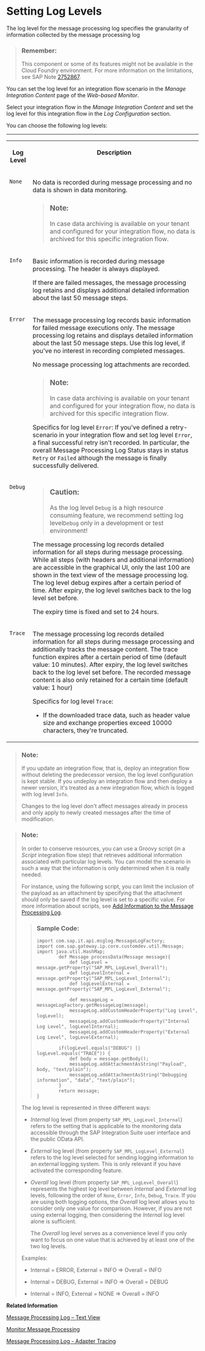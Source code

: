 <!-- loio4e6d3fc3f34544f6ac5289268b653ad1 -->

# Setting Log Levels

The log level for the message processing log specifies the granularity of information collected by the message processing log

> ### Remember:  
> This component or some of its features might not be available in the Cloud Foundry environment. For more information on the limitations, see SAP Note [2752867](https://me.sap.com/notes/2752867).

You can set the log level for an integration flow scenario in the *Manage Integration Content* page of the *Web-based Monitor*.

Select your integration flow in the *Manage Integration Content* and set the log level for this integration flow in the *Log Configuration* section.

You can choose the following log levels:

****


<table>
<tr>
<th valign="top">

Log Level

</th>
<th valign="top">

Description

</th>
</tr>
<tr>
<td valign="top">

`None`

</td>
<td valign="top">

No data is recorded during message processing and no data is shown in data monitoring.

> ### Note:  
> In case data archiving is available on your tenant and configured for your integration flow, no data is archived for this specific integration flow.



</td>
</tr>
<tr>
<td valign="top">

`Info`

</td>
<td valign="top">

Basic information is recorded during message processing. The header is always displayed.

If there are failed messages, the message processing log retains and displays additional detailed information about the last 50 message steps.

</td>
</tr>
<tr>
<td valign="top">

`Error`

</td>
<td valign="top">

The message processing log records basic information for failed message executions only. The message processing log retains and displays detailed information about the last 50 message steps. Use this log level, if you've no interest in recording completed messages.

No message processing log attachments are recorded.

> ### Note:  
> In case data archiving is available on your tenant and configured for your integration flow, no data is archived for this specific integration flow.

Specifics for log level `Error`: If you've defined a retry-scenario in your integration flow and set log level `Error`, a final successful retry isn't recorded. In particular, the overall Message Processing Log Status stays in status `Retry` or `Failed` although the message is finally successfully delivered.

</td>
</tr>
<tr>
<td valign="top">

`Debug`

</td>
<td valign="top">

> ### Caution:  
> As the log level `Debug` is a high resource consuming feature, we recommend setting log level`Debug` only in a development or test environment!

The message processing log records detailed information for all steps during message processing. While all steps \(with headers and additional information\) are accessible in the graphical UI, only the last 100 are shown in the text view of the message processing log. The log level debug expires after a certain period of time. After expiry, the log level switches back to the log level set before.

The expiry time is fixed and set to 24 hours.

</td>
</tr>
<tr>
<td valign="top">

`Trace`

</td>
<td valign="top">

The message processing log records detailed information for all steps during message processing and additionally tracks the message content. The trace function expires after a certain period of time \(default value: 10 minutes\). After expiry, the log level switches back to the log level set before. The recorded message content is also only retained for a certain time \(default value: 1 hour\)

Specifics for log level `Trace`:

-   If the downloaded trace data, such as header value size and exchange properties exceed 10000 characters, they're truncated.



</td>
</tr>
</table>

> ### Note:  
> If you update an integration flow, that is, deploy an integration flow without deleting the predecessor version, the log level configuration is kept stable. If you undeploy an integration flow and then deploy a newer version, it's treated as a new integration flow, which is logged with log level `Info`.
> 
> Changes to the log level don't affect messages already in process and only apply to newly created messages after the time of modification.

> ### Note:  
> In order to conserve resources, you can use a Groovy script \(in a *Script* integration flow step\) that retrieves additional information associated with particular log levels. You can model the scenario in such a way that the information is only determined when it is really needed.
> 
> For instance, using the following script, you can limit the inclusion of the payload as an attachment by specifying that the attachment should only be saved if the log level is set to a specific value. For more information about scripts, see [Add Information to the Message Processing Log](add-information-to-the-message-processing-log-e8e9283.md).
> 
> > ### Sample Code:  
> > ```
> > import com.sap.it.api.msglog.MessageLogFactory;
> > import com.sap.gateway.ip.core.customdev.util.Message;
> > import java.util.HashMap;
> >         def Message processData(Message message){
> >             def logLevel = message.getProperty("SAP_MPL_LogLevel_Overall");
> >             def logLevelInternal = message.getProperty("SAP_MPL_LogLevel_Internal");
> >             def logLevelExternal = message.getProperty("SAP_MPL_LogLevel_External");
> > 
> >             def messageLog = messageLogFactory.getMessageLog(message);
> >             messageLog.addCustomHeaderProperty("Log Level", logLevel);
> >             messageLog.addCustomHeaderProperty("Internal Log Level", logLevelInternal);
> >             messageLog.addCustomHeaderProperty("External Log Level", logLevelExternal);
> > 
> >         if(logLevel.equals("DEBUG") || logLevel.equals("TRACE")) {
> >             def body = message.getBody();
> >             messageLog.addAttachmentAsString("Payload", body, "text/plain");
> >             messageLog.addAttachmentAsString("Debugging information", "data", "text/plain");
> >         }
> >         return message;
> > }
> > ```
> 
> The log level is represented in three different ways:
> 
> -   *Internal* log level \(from property `SAP_MPL_LogLevel_Internal`\) refers to the setting that is applicable to the monitoring data accessible through the SAP Integration Suite user interface and the public OData API.
> 
> -   *External* log level \(from property `SAP_MPL_LogLevel_External`\) refers to the log level selected for sending logging information to an external logging system. This is only relevant if you have activated the corresponding feature.
> 
> -   *Overall* log level \(from property `SAP_MPL_LogLevel_Overall`\) represents the highest log level between *Internal* and *External* log levels, following the order of `None`, `Error`, `Info`, `Debug`, `Trace`. If you are using both logging options, the *Overall* log level allows you to consider only one value for comparison. However, if you are not using external logging, then considering the *Internal* log level alone is sufficient.
> 
>     The *Overall* log level serves as a convenience level if you only want to focus on one value that is achieved by at least one of the two log levels.
> 
> 
> Examples:
> 
> -   Internal = ERROR, External = INFO =\> Overall = INFO
> 
> -   Internal = DEBUG, External = INFO =\> Overall = DEBUG
> -   Internal = INFO, External = NONE =\> Overall = INFO

**Related Information**  


[Message Processing Log – Text View](message-processing-log-text-view-718309a.md "The message processing log displays structured information on the processing of a message.")

[Monitor Message Processing](monitor-message-processing-314df3f.md "The message monitor provides an overview of the messages processed on a tenant and allows you to display the details for individual messages.")

[Message Processing Log - Adapter Tracing](message-processing-log-adapter-tracing-a9db4ea.md "The adapter tracing is part of the regular tracing feature and the payloads are recorded if you have set the log level to Trace.")

